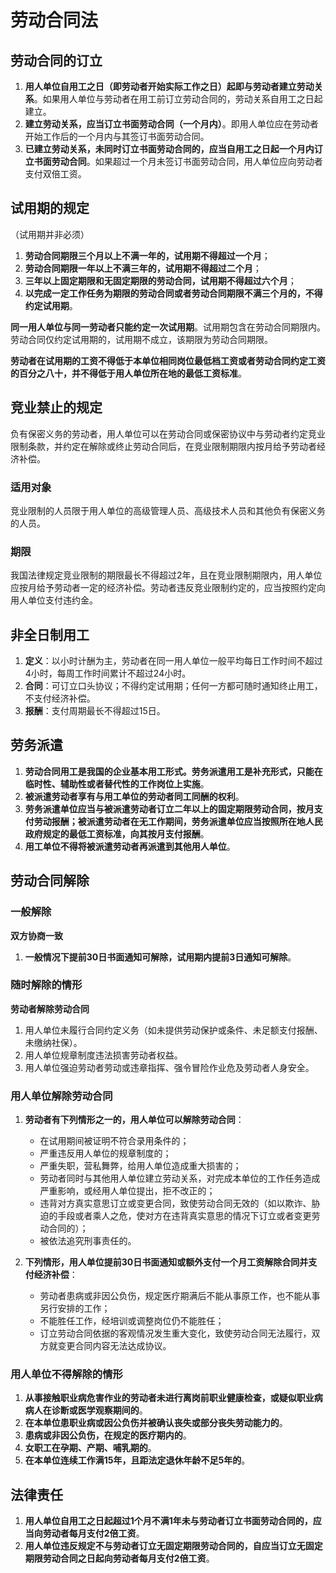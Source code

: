 # 劳动合同法

## 劳动合同的订立

1. **用人单位自用工之日（即劳动者开始实际工作之日）起即与劳动者建立劳动关系**。如果用人单位与劳动者在用工前订立劳动合同的，劳动关系自用工之日起建立。
2. **建立劳动关系，应当订立书面劳动合同（一个月内）**。即用人单位应在劳动者开始工作后的一个月内与其签订书面劳动合同。
3. **已建立劳动关系，未同时订立书面劳动合同的，应当自用工之日起一个月内订立书面劳动合同**。如果超过一个月未签订书面劳动合同，用人单位应向劳动者支付双倍工资。

## 试用期的规定

（试用期并非必须）

1. **劳动合同期限三个月以上不满一年的，试用期不得超过一个月**；
2. **劳动合同期限一年以上不满三年的，试用期不得超过二个月**；
3. **三年以上固定期限和无固定期限的劳动合同，试用期不得超过六个月**；
4. **以完成一定工作任务为期限的劳动合同或者劳动合同期限不满三个月的，不得约定试用期**。

**同一用人单位与同一劳动者只能约定一次试用期**。试用期包含在劳动合同期限内。劳动合同仅约定试用期的，试用期不成立，该期限为劳动合同期限。

**劳动者在试用期的工资不得低于本单位相同岗位最低档工资或者劳动合同约定工资的百分之八十，并不得低于用人单位所在地的最低工资标准**。

## 竞业禁止的规定

负有保密义务的劳动者，用人单位可以在劳动合同或保密协议中与劳动者约定竞业限制条款，并约定在解除或终止劳动合同后，在竞业限制期限内按月给予劳动者经济补偿。

### 适用对象

竞业限制的人员限于用人单位的高级管理人员、高级技术人员和其他负有保密义务的人员。

### 期限

我国法律规定竞业限制的期限最长不得超过2年，且在竞业限制期限内，用人单位应按月给予劳动者一定的经济补偿。劳动者违反竞业限制约定的，应当按照约定向用人单位支付违约金。

## 非全日制用工

1. **定义**：以小时计酬为主，劳动者在同一用人单位一般平均每日工作时间不超过4小时，每周工作时间累计不超过24小时。
2. **合同**：可订立口头协议；不得约定试用期；任何一方都可随时通知终止用工，不支付经济补偿。
3. **报酬**：支付周期最长不得超过15日。

## 劳务派遣

1. **劳动合同用工是我国的企业基本用工形式。劳务派遣用工是补充形式，只能在临时性、辅助性或者替代性的工作岗位上实施**。
2. **被派遣劳动者享有与用工单位的劳动者同工同酬的权利**。
3. **劳务派遣单位应当与被派遣劳动者订立二年以上的固定期限劳动合同，按月支付劳动报酬；被派遣劳动者在无工作期间，劳务派遣单位应当按照所在地人民政府规定的最低工资标准，向其按月支付报酬**。
4. **用工单位不得将被派遣劳动者再派遣到其他用人单位**。

## 劳动合同解除

### 一般解除

**双方协商一致**

1. **一般情况下提前30日书面通知可解除，试用期内提前3日通知可解除**。

### 随时解除的情形

**劳动者解除劳动合同**

1. 用人单位未履行合同约定义务（如未提供劳动保护或条件、未足额支付报酬、未缴纳社保）。
2. 用人单位规章制度违法损害劳动者权益。
3. 用人单位强迫劳动者劳动或违章指挥、强令冒险作业危及劳动者人身安全。

### 用人单位解除劳动合同

1. **劳动者有下列情形之一的，用人单位可以解除劳动合同**：
   - 在试用期间被证明不符合录用条件的；
   - 严重违反用人单位的规章制度的；
   - 严重失职，营私舞弊，给用人单位造成重大损害的；
   - 劳动者同时与其他用人单位建立劳动关系，对完成本单位的工作任务造成严重影响，或经用人单位提出，拒不改正的；
   - 违背对方真实意思订立或变更合同，致使劳动合同无效的（如以欺诈、胁迫的手段或者乘人之危，使对方在违背真实意思的情况下订立或者变更劳动合同的）；
   - 被依法追究刑事责任的。

2. **下列情形，用人单位提前30日书面通知或额外支付一个月工资解除合同并支付经济补偿**：
   - 劳动者患病或非因公负伤，规定医疗期满后不能从事原工作，也不能从事另行安排的工作；
   - 不能胜任工作，经培训或调整岗位仍不能胜任；
   - 订立劳动合同依据的客观情况发生重大变化，致使劳动合同无法履行，双方就变更合同内容无法达成协议。

### 用人单位不得解除的情形

1. **从事接触职业病危害作业的劳动者未进行离岗前职业健康检查，或疑似职业病病人在诊断或医学观察期间的**。
2. **在本单位患职业病或因公负伤并被确认丧失或部分丧失劳动能力的**。
3. **患病或非因公负伤，在规定的医疗期内的**。
4. **女职工在孕期、产期、哺乳期的**。
5. **在本单位连续工作满15年，且距法定退休年龄不足5年的**。

## 法律责任

1. **用人单位自用工之日起超过1个月不满1年未与劳动者订立书面劳动合同的，应当向劳动者每月支付2倍工资**。
2. **用人单位违反规定不与劳动者订立无固定期限劳动合同的，自应当订立无固定期限劳动合同之日起向劳动者每月支付2倍工资**。